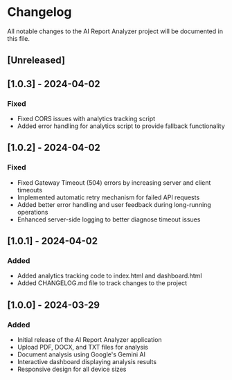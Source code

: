 # Changelog

All notable changes to the AI Report Analyzer project will be documented in this file.

## [Unreleased]

## [1.0.3] - 2024-04-02

### Fixed
- Fixed CORS issues with analytics tracking script
- Added error handling for analytics script to provide fallback functionality

## [1.0.2] - 2024-04-02

### Fixed
- Fixed Gateway Timeout (504) errors by increasing server and client timeouts
- Implemented automatic retry mechanism for failed API requests
- Added better error handling and user feedback during long-running operations
- Enhanced server-side logging to better diagnose timeout issues

## [1.0.1] - 2024-04-02

### Added
- Added analytics tracking code to index.html and dashboard.html
- Added CHANGELOG.md file to track changes to the project

## [1.0.0] - 2024-03-29

### Added
- Initial release of the AI Report Analyzer application
- Upload PDF, DOCX, and TXT files for analysis
- Document analysis using Google's Gemini AI
- Interactive dashboard displaying analysis results
- Responsive design for all device sizes 